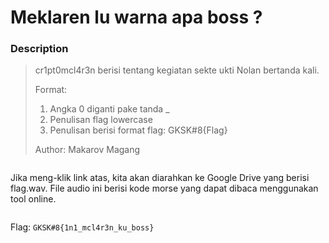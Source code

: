 # Meklaren lu warna apa boss ?

### Description

> cr1pt0mcl4r3n berisi tentang kegiatan sekte ukti Nolan bertanda kali.
>
> Format:
>
> 1. Angka 0 diganti pake tanda \_
> 2. Penulisan flag lowercase
> 3. Penulisan berisi format flag: GKSK#8{Flag}
>
> Author: Makarov Magang

<figure><img src="https://lh7-us.googleusercontent.com/4DtSPDDmCMYP5MnBQOB2hEDHmxCWrIXSwREM5fBngXP9E6kIb-RpuhIWyeUh5veXByxqLYfjN_XjS1gFwd-QWkQ9EfMc59W7_5dMsUlHvHu2aKl6-PoYbvniJEIn_al51zp8DlctOWdW_8mMMWj2btY" alt=""><figcaption></figcaption></figure>

Jika meng-klik link atas, kita akan diarahkan ke Google Drive yang berisi flag.wav. File audio ini berisi kode morse yang dapat dibaca menggunakan tool online.

<figure><img src="https://lh7-us.googleusercontent.com/aljk-SX4itpXvmyKnHF-t4hFvtfxcZ0x3enxPUClUVbrTFU3BDfTOIXZr_fg1aVjLR5SdDurV-TaRKd85C8NtSsG-X4PscHDrX603d6R4l9pJQh4RBlwbZorrELPOJh7kwP4VqmPfdqgeh7TOrjLLKw" alt=""><figcaption></figcaption></figure>

Flag: `GKSK#8{1n1_mcl4r3n_ku_boss}`
